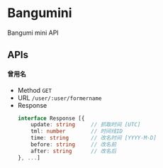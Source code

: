 # Bangumini

Bangumi mini API

## APIs


#### 曾用名

* Method `GET`<br/>
* URL `/user/:user/formername `<br/>
* Response
    ```typescript
    interface Response [{
        update: string     // 抓取时间 [UTC]
        tml: number        // 时间线ID
        time: string       // 改名时间 [YYYY-M-D]
        before: string     // 改名前
        after: string      // 改名后
    }, ...]
    ```

